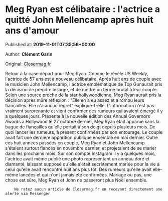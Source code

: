 
# Meg Ryan est célibataire : l'actrice a quitté John Mellencamp après huit ans d'amour

Published at: **2019-11-01T07:35:56+00:00**

Author: **Clément Garin**

Original: [Closermag.fr](https://www.closermag.fr/people/meg-ryan-est-celibataire-l-actrice-a-quitte-john-mellencamp-apres-huit-ans-d-amo-1043283)

Retour à la case départ pour Meg Ryan. Comme le révèle US Weekly, l'actrice de 57 ans est à nouveau célibataire. Après huit ans de couple avec le musicien John Mellencamp, l'actrice emblématique de Top Gunaurait pris la décision de prendre le large, et de mettre un terme brutal à leur couple. Selon une source proche de la star hollywoodienne, Meg Ryan aurait pris la décision après mûre réflexion : "Elle en a eu assez et a rompu leurs fiançailles. Elle n'a aucun regret" explique-t-elle.
L'information n'est pas vraiment surprenante et vient confirmer des rumeurs qui avaient émergé il y a quelques jours. Présente à la nouvelle édition des Annual Governors Awards à Hollywood le 27 octobre dernier, Meg Ryan était apparue sans la bague de fiançailles qu'elle portait à son doigt depuis plusieurs mois. De quoi lancer les rumeurs, à présent confirmées par son entourage. Le couple avait fait une dernière apparition publique ensemble en mai dernier.
Outre ces huit années passées en couple, Meg Ryan et John Mellencamp s'étaient surtout fiancés en novembre dernier, et projetaient de se marier dans les prochains mois. Sur son compte Instagram il y a quelques mois, l'actrice avait même publié une photo représentant un anneau doré et diamanté, laissant supposé qu'elle s'était secrètement mariée pour la vie à celui qu'elle avait rencontré huit ans plus tôt. Des rumeurs qu'elle avait elle-même lancées et qui n'ont jamais été confirmées. Mariage ou pas, une chose est sûre, Meg Ryan et John ne passeront plus Noël ensemble.

        Ne ratez aucun article de Closermag.fr en recevant directement une alerte via Messenger
      
